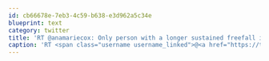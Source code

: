 ```yaml
---
id: cb66678e-7eb3-4c59-b638-e3d962a5c34e
blueprint: text
category: twitter
title: 'RT @anamariecox: Only person with a longer sustained freefall is Lindsay Lohan.'
caption: 'RT <span class="username username_linked">@<a href="https://twitter.com/anamariecox" title="take care of yourself">anamariecox</a></span>: Only person with a longer sustained freefall is Lindsay Lohan.'
---
```

